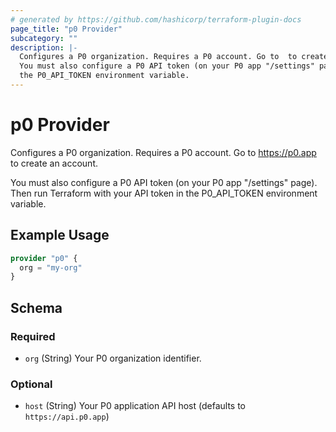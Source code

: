 ```yaml
---
# generated by https://github.com/hashicorp/terraform-plugin-docs
page_title: "p0 Provider"
subcategory: ""
description: |-
  Configures a P0 organization. Requires a P0 account. Go to  to create an account.
  You must also configure a P0 API token (on your P0 app "/settings" page). Then run Terraform with your API token in
  the P0_API_TOKEN environment variable.
---
```


# p0 Provider

Configures a P0 organization. Requires a P0 account. Go to https://p0.app to create an account.

You must also configure a P0 API token (on your P0 app "/settings" page). Then run Terraform with your API token in
the P0_API_TOKEN environment variable.

## Example Usage

```terraform
provider "p0" {
  org = "my-org"
}
```

<!-- schema generated by tfplugindocs -->
## Schema

### Required

- `org` (String) Your P0 organization identifier.

### Optional

- `host` (String) Your P0 application API host (defaults to `https://api.p0.app`)
